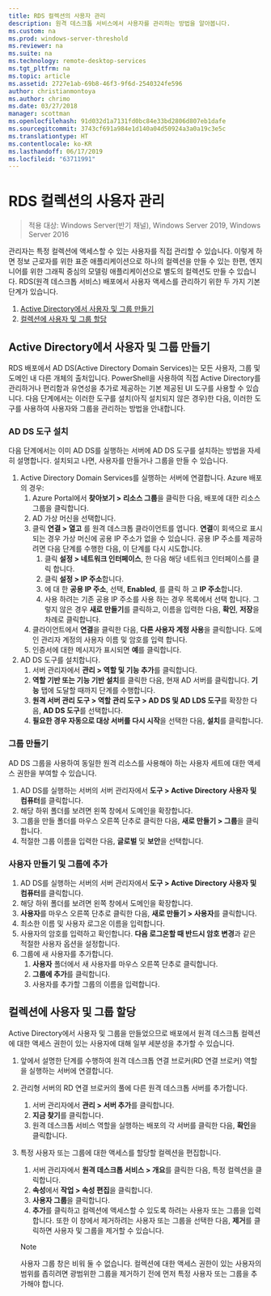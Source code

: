 ```yaml
---
title: RDS 컬렉션의 사용자 관리
description: 원격 데스크톱 서비스에서 사용자를 관리하는 방법을 알아봅니다.
ms.custom: na
ms.prod: windows-server-threshold
ms.reviewer: na
ms.suite: na
ms.technology: remote-desktop-services
ms.tgt_pltfrm: na
ms.topic: article
ms.assetid: 2727e1ab-69b8-46f3-9f6d-2540324fe596
author: christianmontoya
ms.author: chrimo
ms.date: 03/27/2018
manager: scottman
ms.openlocfilehash: 91d032d1a7131fd0bc84e33bd2806d807eb1dafe
ms.sourcegitcommit: 3743cf691a984e1d140a04d50924a3a0a19c3e5c
ms.translationtype: HT
ms.contentlocale: ko-KR
ms.lasthandoff: 06/17/2019
ms.locfileid: "63711991"
---
```

# <a name="manage-users-in-your-rds-collection"></a>RDS 컬렉션의 사용자 관리

>적용 대상: Windows Server(반기 채널), Windows Server 2019, Windows Server 2016

관리자는 특정 컬렉션에 액세스할 수 있는 사용자를 직접 관리할 수 있습니다. 이렇게 하면 정보 근로자를 위한 표준 애플리케이션으로 하나의 컬렉션을 만들 수 있는 한편, 엔지니어를 위한 그래픽 중심의 모델링 애플리케이션으로 별도의 컬렉션도 만들 수 있습니다. RDS(원격 데스크톱 서비스) 배포에서 사용자 액세스를 관리하기 위한 두 가지 기본 단계가 있습니다.

1.  [Active Directory에서 사용자 및 그룹 만들기](#create-your-users-and-groups-in-active-directory)
2.  [컬렉션에 사용자 및 그룹 할당](#assign-users-and-groups-to-collections)


## <a name="create-your-users-and-groups-in-active-directory"></a>Active Directory에서 사용자 및 그룹 만들기

RDS 배포에서 AD DS(Active Directory Domain Services)는 모든 사용자, 그룹 및 도메인 내 다른 개체의 출처입니다. PowerShell을 사용하여 직접 Active Directory를 관리하거나 편리함과 유연성을 추가로 제공하는 기본 제공된 UI 도구를 사용할 수 있습니다. 다음 단계에서는 이러한 도구를 설치(아직 설치되지 않은 경우)한 다음, 이러한 도구를 사용하여 사용자와 그룹을 관리하는 방법을 안내합니다.

### <a name="install-ad-ds-tools"></a>AD DS 도구 설치

다음 단계에서는 이미 AD DS를 실행하는 서버에 AD DS 도구를 설치하는 방법을 자세히 설명합니다. 설치되고 나면, 사용자를 만들거나 그룹을 만들 수 있습니다.

1. Active Directory Domain Services를 실행하는 서버에 연결합니다. Azure 배포의 경우:
   1. Azure Portal에서 **찾아보기 > 리소스 그룹**을 클릭한 다음, 배포에 대한 리소스 그룹을 클릭합니다.
   2. AD 가상 머신을 선택합니다.
   3. 클릭 **연결 > 열고** 를 원격 데스크톱 클라이언트를 엽니다. **연결**이 회색으로 표시되는 경우 가상 머신에 공용 IP 주소가 없을 수 있습니다. 공용 IP 주소를 제공하려면 다음 단계를 수행한 다음, 이 단계를 다시 시도합니다.
      1. 클릭 **설정 > 네트워크 인터페이스**, 한 다음 해당 네트워크 인터페이스를 클릭 합니다.
      2. 클릭 **설정 > IP 주소**합니다.
      3. 에 대 한 **공용 IP 주소**, 선택, **Enabled**, 를 클릭 하 고 **IP 주소**합니다.
      4. 사용 하려는 기존 공용 IP 주소를 사용 하는 경우 목록에서 선택 합니다. 그렇지 않은 경우 **새로 만들기**를 클릭하고, 이름을 입력한 다음, **확인**, **저장**을 차례로 클릭합니다.
   4. 클라이언트에서 **연결**을 클릭한 다음, **다른 사용자 계정 사용**을 클릭합니다. 도메인 관리자 계정의 사용자 이름 및 암호를 입력 합니다.
   5. 인증서에 대한 메시지가 표시되면 **예**를 클릭합니다.
2. AD DS 도구를 설치합니다.
   1. 서버 관리자에서 **관리 > 역할 및 기능 추가**를 클릭합니다.
   2. **역할 기반 또는 기능 기반 설치**를 클릭한 다음, 현재 AD 서버를 클릭합니다. **기능** 탭에 도달할 때까지 단계를 수행합니다.
   3. **원격 서버 관리 도구 > 역할 관리 도구 > AD DS 및 AD LDS 도구**를 확장한 다음, **AD DS 도구**를 선택합니다.
   4. **필요한 경우 자동으로 대상 서버를 다시 시작**을 선택한 다음, **설치**를 클릭합니다.

### <a name="create-a-group"></a>그룹 만들기

AD DS 그룹을 사용하여 동일한 원격 리소스를 사용해야 하는 사용자 세트에 대한 액세스 권한을 부여할 수 있습니다.

1. AD DS를 실행하는 서버의 서버 관리자에서 **도구 > Active Directory 사용자 및 컴퓨터**를 클릭합니다.
2. 해당 하위 폴더를 보려면 왼쪽 창에서 도메인을 확장합니다.
3. 그룹을 만들 폴더를 마우스 오른쪽 단추로 클릭한 다음, **새로 만들기 > 그룹**을 클릭합니다.
4. 적절한 그룹 이름을 입력한 다음, **글로벌** 및 **보안**을 선택합니다.

### <a name="create-a-user-and-add-to-a-group"></a>사용자 만들기 및 그룹에 추가
1. AD DS를 실행하는 서버의 서버 관리자에서 **도구 > Active Directory 사용자 및 컴퓨터**를 클릭합니다.
2. 해당 하위 폴더를 보려면 왼쪽 창에서 도메인을 확장합니다.
3. **사용자**를 마우스 오른쪽 단추로 클릭한 다음, **새로 만들기 > 사용자**를 클릭합니다.
4. 최소한 이름 및 사용자 로그온 이름을 입력합니다.
5. 사용자의 암호를 입력하고 확인합니다. **다음 로그온할 때 반드시 암호 변경**과 같은 적절한 사용자 옵션을 설정합니다.
6. 그룹에 새 사용자를 추가합니다.
   1. **사용자** 폴더에서 새 사용자를 마우스 오른쪽 단추로 클릭합니다.
   2. **그룹에 추가**를 클릭합니다.
   3. 사용자를 추가할 그룹의 이름을 입력합니다.

## <a name="assign-users-and-groups-to-collections"></a>컬렉션에 사용자 및 그룹 할당
Active Directory에서 사용자 및 그룹을 만들었으므로 배포에서 원격 데스크톱 컬렉션에 대한 액세스 권한이 있는 사용자에 대해 일부 세분성을 추가할 수 있습니다.

1. 앞에서 설명한 단계를 수행하여 원격 데스크톱 연결 브로커(RD 연결 브로커) 역할을 실행하는 서버에 연결합니다.
2. 관리형 서버의 RD 연결 브로커의 풀에 다른 원격 데스크톱 서버를 추가합니다.
   1. 서버 관리자에서 **관리 > 서버 추가**를 클릭합니다.
   2. **지금 찾기**를 클릭합니다.
   3. 원격 데스크톱 서비스 역할을 실행하는 배포의 각 서버를 클릭한 다음, **확인**을 클릭합니다.
3. 특정 사용자 또는 그룹에 대한 액세스를 할당할 컬렉션을 편집합니다.
   1. 서버 관리자에서 **원격 데스크톱 서비스 > 개요**를 클릭한 다음, 특정 컬렉션을 클릭합니다.
   2. **속성**에서 **작업 > 속성 편집**을 클릭합니다.
   3. **사용자 그룹**을 클릭합니다.
   4. **추가**를 클릭하고 컬렉션에 액세스할 수 있도록 하려는 사용자 또는 그룹을 입력합니다. 또한 이 창에서 제거하려는 사용자 또는 그룹을 선택한 다음, **제거**를 클릭하면 사용자 및 그룹을 제거할 수 있습니다. 
   
   >[!NOTE] 
   > 사용자 그룹 창은 비워 둘 수 없습니다. 컬렉션에 대한 액세스 권한이 있는 사용자의 범위를 좁히려면 광범위한 그룹을 제거하기 전에 먼저 특정 사용자 또는 그룹을 추가해야 합니다.